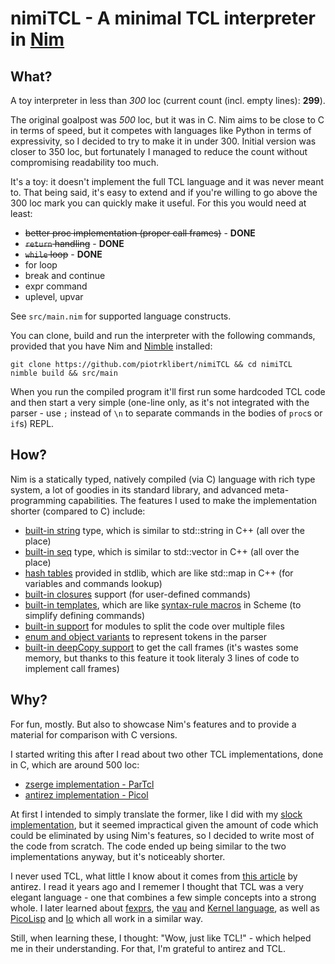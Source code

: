 # nimiTCL - A minimal TCL interpreter in [Nim](nim-lang.org/)

## What?

A toy interpreter in less than *300* loc (current count (incl. empty lines):
**299**).

The original goalpost was *500* loc, but it was in C. Nim aims to be close to C
in terms of speed, but it competes with languages like Python in terms of
expressivity, so I decided to try to make it in under 300. Initial version was
closer to 350 loc, but fortunately I managed to reduce the count without
compromising readability too much.

It's a toy: it doesn't implement the full TCL language and it was never meant
to. That being said, it's easy to extend and if you're willing to go above the
300 loc mark you can quickly make it useful. For this you would need at least:

* ~~better proc implementation (proper call frames)~~ - **DONE**
* ~~`return` handling~~ - **DONE**
* ~~`while` loop~~ - **DONE**
* for loop
* break and continue
* expr command
* uplevel, upvar

See `src/main.nim` for supported language constructs.

You can clone, build and run the interpreter with the following commands,
provided that you have Nim and [Nimble](https://github.com/nim-lang/nimble)
installed:

    git clone https://github.com/piotrklibert/nimiTCL && cd nimiTCL
    nimble build && src/main

When you run the compiled program it'll first run some hardcoded TCL code and
then start a very simple (one-line only, as it's not integrated with the
parser - use `;` instead of `\n` to separate commands in the bodies of `proc`s
or `if`s) REPL.

## How?

Nim is a statically typed, natively compiled (via C) language with rich type
system, a lot of goodies in its standard library, and advanced meta-programming
capabilities. The features I used to make the implementation shorter (compared
to C) include:

* [built-in string](https://nim-lang.org/docs/manual.html#types-string-type)
  type, which is similar to std::string in C++ (all over the place)
* [built-in seq](https://nim-lang.org/docs/manual.html#types-array-and-sequence-types)
  type, which is similar to std::vector in C++ (all over the place)
* [hash tables](https://nim-lang.org/docs/tables.html) provided in stdlib, which
  are like std::map in C++ (for variables and commands lookup)
* [built-in closures](https://nim-lang.org/docs/manual.html#procedures-closures)
  support (for user-defined commands)
* [built-in templates](https://nim-lang.org/docs/manual.html#templates), which
  are like [syntax-rule macros](http://www.willdonnelly.net/blog/scheme-syntax-rules/)
  in Scheme (to simplify defining commands)
* [built-in support](https://nim-lang.org/docs/manual.html#modules) for modules
  to split the code over multiple files
* [enum and object variants](https://nim-lang.org/docs/manual.html#types-object-variants)
  to represent tokens in the parser
* [built-in deepCopy support](https://nim-lang.org/docs/manual.html#type-bound-operations-deepcopy)
  to get the call frames (it's wastes some memory, but thanks to this feature
  it took literaly 3 lines of code to implement call frames)

## Why?

For fun, mostly. But also to showcase Nim's features and to provide a material
for comparison with C versions.

I started writing this after I read about two other TCL implementations, done in
C, which are around 500 loc:

* [zserge implementation - ParTcl](http://zserge.com/blog/tcl-interpreter.html)
* [antirez implementation - Picol](http://oldblog.antirez.com/post/picol.html)

At first I intended to simply translate the former, like I did with my
[slock implementation](https://github.com/piotrklibert/nimlock/), but it seemed
impractical given the amount of code which could be eliminated by using Nim's
features, so I decided to write most of the code from scratch. The code ended up
being similar to the two implementations anyway, but it's noticeably shorter.

I never used TCL, what little I know about it comes from
[this article](http://antirez.com/articoli/tclmisunderstood.html) by antirez. I
read it years ago and I rememer I thought that TCL was a very elegant language -
one that combines a few simple concepts into a strong whole. I later learned
about [fexprs](https://en.wikipedia.org/wiki/Fexpr), the
[vau](http://lambda-the-ultimate.org/node/4093) and
[Kernel language](http://lambda-the-ultimate.org/node/1680), as well as
[PicoLisp](http://picolisp.com/wiki/?home) and [Io](iolanguage.org/) which all
work in a similar way.

Still, when learning these, I thought: "Wow, just like TCL!" - which helped me
in their understanding. For that, I'm grateful to antirez and TCL.
